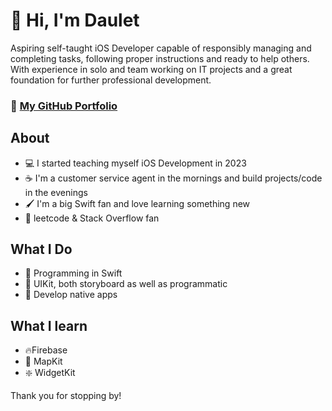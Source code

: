 # 👋 Hi, I'm Daulet

Aspiring self-taught iOS Developer capable of responsibly managing and completing tasks, following proper instructions and ready to help others. With experience in solo and team working on IT projects and a great foundation for further professional development.

### 💼 **[My GitHub Portfolio](https://github.com/niyazovdaulet/portfolio)**


## About

  - 💻 I started teaching myself iOS Development in 2023
  - ☕️ I'm a customer service agent in the mornings and build projects/code in the evenings
  - 🖌️ I'm a big Swift fan and love learning something new 
  - 🫶 leetcode & Stack Overflow fan

## What I Do
  - 🎨 Programming in Swift
  - 📲 UIKit, both storyboard as well as programmatic 
  - 💽 Develop native apps

## What I learn
  - 🔥Firebase
  - 📍 MapKit
  - ❇️ WidgetKit

Thank you for stopping by!
